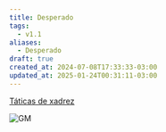 ```yaml
---
title: Desperado
tags:
  - v1.1
aliases:
  - Desperado
draft: true
created_at: 2024-07-08T17:33:33-03:00
updated_at: 2025-01-24T00:31:11-03:00
---
```


[Táticas de xadrez](content/atomos/2024/07/26/Xadrez_Taticas.md)

![GM](https://www.youtube.com/watch?v=aME_13KbAHM)

